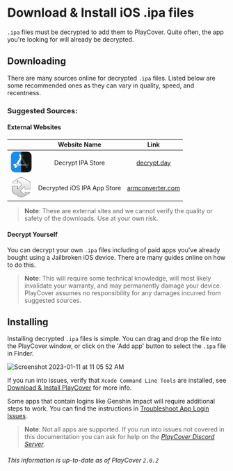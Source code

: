 # Download & Install iOS .ipa files

`.ipa` files must be decrypted to add them to PlayCover. Quite often, the app you're looking for will already be decrypted.

## Downloading

There are many sources online for decrypted `.ipa` files. Listed below are some recommended ones as they can vary in quality, speed, and recentness.

### Suggested Sources:

#### External Websites

|  | Website Name | Link |
| :-----------: | :-----------: | :-----------: |
| <img width="50" src="../images/decrypt_day_logo.png"> | Decrypt IPA Store | [decrypt.day](https://decrypt.day/) |
| <img width="50" src="../images/arm_converter_logo.png"> | Decrypted iOS IPA App Store | [armconverter.com](https://armconverter.com/decryptedappstore/us) |
    
>__Note__: These are external sites and we cannot verify the quality or safety of the downloads. Use at your own risk.

#### Decrypt Yourself

You can decrypt your own `.ipa` files including of paid apps you've already bought using a Jailbroken iOS device. There are many guides online on how to do this.

>__Note__: This will require some technical knowledge, will most likely invalidate your warranty, and may permanently damage your device. PlayCover assumes no responsibility for any damages incurred from suggested sources.

## Installing

Installing decrypted `.ipa` files is simple. You can drag and drop the file into the PlayCover window, or click on the 'Add app' button to select the `.ipa` file in Finder.

<img width="749" alt="Screenshot 2023-01-11 at 11 05 52 AM" src="https://user-images.githubusercontent.com/78054566/211856105-6388723b-7ff6-425f-a73f-71842c38275b.png">

If you run into issues, verify that `Xcode Command Line Tools` are installed, see [Download & Install PlayCover](./download_playcover.md#installing) for more info.

Some apps that contain logins like Genshin Impact will require additional steps to work. You can find the instructions in [Troubleshoot App Login Issues](./troubleshoot_login.md).

>__Note__: Not all apps are supported. If you run into issues not covered in this documentation you can ask for help on the [_PlayCover Discord Server_](https://discord.gg/rMv5qxGTGC).

###### This information is up-to-date as of PlayCover `2.0.2`
